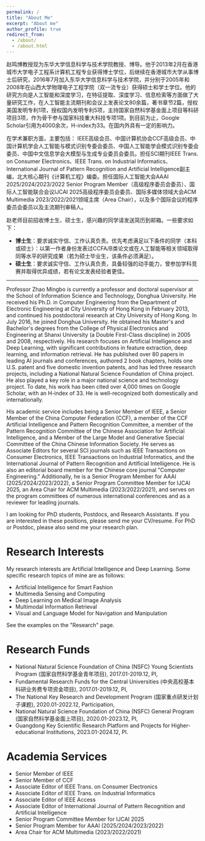 ```yaml
---
permalink: /
title: "About Me"
excerpt: "About me"
author_profile: true
redirect_from: 
  - /about/
  - /about.html
---
```


赵鸣博教授现为东华大学信息科学与技术学院教授、博导。他于2013年2月在香港城市大学电子工程系计算机工程专业获得博士学位，后继续在香港城市大学从事博士后研究，2016年7月加入东华大学信息科学与技术学院，并分别于2005年和2008年在山西大学物理电子工程学院（双一流专业）获得硕士和学士学位。他的研究方向是人工智能和深度学习，在特征提取、深度学习、信息检索等方面做了大量研究工作，在人工智能主流期刊和会议上发表论文80余篇，著书章节2篇，授权美国发明专利1项，授权国内发明专利5项，主持国家自然科学基金面上项目等科研项目3项，作为骨干参与国家科技重大科技专项1项。到目前为止，Google Scholar引用为4000余次，H-index为33。在国内外具有一定的影响力。

在学术兼职方面，主要包括： IEEE高级会员、中国计算机协会CCF高级会员、中国计算机学会人工智能与模式识别专委会委员、中国人工智能学会模式识别专委会委员、中国中文信息学会大模型与生成专业委员会委员。担任SCI期刊IEEE Trans. on Consumer Electronics、IEEE Trans. on Industrial Informatics、International Journal of Pattern Recognition and Artificial Intelligence副主编，北大核心期刊《计算机工程》编委。担任国际人工智能大会AAAI 2025/2024/2023/2022 Senior Program Member（高级程序委员会委员）、国际人工智能联合会议IJCAI 2025高级程序委员会委员、国际多媒体领域大会ACM Multimedia 2023/2022/2021领域主席（Area Chair），以及多个国际会议的程序委员会委员以及主流期刊审稿人。

赵老师目前招收博士生、硕士生，感兴趣的同学请发送简历到邮箱。一些要求如下：
* <strong>博士生</strong>：要求诚实守信、工作认真负责。优先考虑满足以下条件的同学（本科或硕士）：以第一作者身份发表过CCFA/B类论文或在人工智能等相关领域取得同等水平的研究成果（若为硕士毕业生，该条件必须满足）。
* <strong>硕士生</strong>：要求诚实守信、工作认真负责，具备较强的动手能力，曾参加学科竞赛并取得优异成绩，若有论文发表经验者更佳。

---

Professor Zhao Mingbo is currently a professor and doctoral supervisor at the School of Information Science and Technology, Donghua University. He received his Ph.D. in Computer Engineering from the Department of Electronic Engineering at City University of Hong Kong in February 2013, and continued his postdoctoral research at City University of Hong Kong. In July 2016, he joined Donghua University. He obtained his Master's and Bachelor's degrees from the College of Physical Electronics and Engineering at Shanxi University (a Double First-Class discipline) in 2005 and 2008, respectively. His research focuses on Artificial Intelligence and Deep Learning, with significant contributions in feature extraction, deep learning, and information retrieval. He has published over 80 papers in leading AI journals and conferences, authored 2 book chapters, holds one U.S. patent and five domestic invention patents, and has led three research projects, including a National Natural Science Foundation of China project. He also played a key role in a major national science and technology project. To date, his work has been cited over 4,000 times on Google Scholar, with an H-index of 33. He is well-recognized both domestically and internationally.

His academic service includes being a Senior Member of IEEE, a Senior Member of the China Computer Federation (CCF), a member of the CCF Artificial Intelligence and Pattern Recognition Committee, a member of the Pattern Recognition Committee of the Chinese Association for Artificial Intelligence, and a Member of the Large Model and Generative Special Committee of the China Chinese Information Society. He serves as Associate Editors for several SCI journals such as IEEE Transactions on Consumer Electronics, IEEE Transactions on Industrial Informatics, and the International Journal of Pattern Recognition and Artificial Intelligence. He is also an editorial board member for the Chinese core journal "Computer Engineering." Additionally, he is a Senior Program Member for AAAI (2025/2024/2023/2022), a Senior Program Committee Member for IJCAI 2025, an Area Chair for ACM Multimedia (2023/2022/2021), and serves on the program committees of numerous international conferences and as a reviewer for leading journals.

I am looking for PhD students, Postdocs, and Research Assistants. If you are interested in these positions, please send me your CV/resume. For PhD or Postdoc, please also send me your research plan.

Research Interests
======
My research interests are Artificial Intelligence and Deep Learning. Some specific research topics of mine are as follows:
* Artificial Intelligence for Smart Fashion
* Multimedia Sensing and Computing 
* Deep Learning on Medical Image Analysis
* Multimodal Information Retrieval
* Visual and Language Model for Navigation and Manipulation

See the examples on the "Research" page.

<!--Selected Publications <font size=3>(* indicates corresponding author)</font>
======

* Liangqi Xie, <strong>Jicong Fan</strong>*. Multi-Subspace Matrix Recovery from Permuted Data. Accepted by <font color=DarkBlue>AAAI 2025</font>. <a href="https://arxiv.org/pdf/2412.12931">[PDF]</a>
* Tongle Wu, Ying Sun\*, <strong>Jicong Fan</strong>\*. Non-Convex Tensor Recovery from Local Measurements. Accepted by <font color=DarkBlue>AAAI 2025</font>. <a href="https://arxiv.org/pdf/2412.17281">[PDF]</a>
* Dong Qiao, Xinxian Ma, <strong>Jicong Fan</strong>*. Federated t-SNE and UMAP for Distributed Data Visualization. Accepted by <font color=DarkBlue>AAAI 2025</font>. <a href="https://arxiv.org/pdf/2412.13495">[PDF]</a>
* Wei Dai, Kai Hwang, <strong>Jicong Fan</strong>*. Unsupervised Anomaly Detection for Tabular Data Using Noise Evaluation. Accepted by <font color=DarkBlue>AAAI 2025</font>. <a href="https://arxiv.org/pdf/2412.11461">[PDF]</a>
* Tongle Wu, <strong>Jicong Fan</strong>*. Smooth Tensor Product for Tensor Completion. Accepted by <font color=DarkBlue>IEEE Transactions on Image Processing</font>, 2024. <a href="https://ieeexplore.ieee.org/document/10750255">[PDF]</a>
* Zixiao Wang, <strong>Jicong Fan</strong>*. Graph Classification via Reference Distribution Learning: Theory and Practice. <font color=DarkBlue>NeurIPS 2024</font>. <a href="https://arxiv.org/pdf/2408.11370">[PDF]</a>
* Feng Xiao, <strong>Jicong Fan</strong>*. Unsupervised Anomaly Detection in The Presence of Missing Values. <font color=DarkBlue>NeurIPS 2024</font>. <a href="https://openreview.net/pdf?id=AoEeBqP8AD">[PDF]</a>
* Ziheng Sun, Xudong Wang, Chris Ding, <strong>Jicong Fan</strong>*. Learning Graph Representation via Graph Entropy Maximization. <font color=DarkBlue>ICML 2024</font>. <a href="https://openreview.net/pdf?id=xwOENWCo46">[PDF]</a>
* Yunhe Zhang, Yan Sun, Jinyu Cai, <strong>Jicong Fan</strong>*. Deep Orthogonal Hypersphere Compression for Anomaly Detection. <font color=DarkBlue>ICLR 2024</font>. <font color=blue>(Spotlight, acceptance rate=5%) </font> <a href="https://openreview.net/pdf?id=cJs4oE4m9Q">[PDF]</a>
* Yan Sun, <strong>Jicong Fan</strong>*. MMD Graph Kernel: Effective Metric Learning for Graphs via Maximum Mean Discrepancy. <font color=DarkBlue>ICLR 2024</font>. <font color=blue>(Spotlight, acceptance rate=5%) </font> <a href="https://openreview.net/pdf?id=GZ6AcZwA8r">[PDF]</a>
* <strong>Jicong Fan</strong>, Rui Chen, Zhao Zhang, Chris Ding. Neuron-Enhanced AutoEncoder Matrix Completion and Collaborative Filtering: Theory and Practice. <font color=DarkBlue>ICLR 2024</font>. <a href="https://openreview.net/pdf?id=kPrxk6tUcg">[PDF]</a>
* Dazhi Fu, Zhao Zhang, <strong>Jicong Fan</strong>*. Dense Projection for Anomaly Detection. <font color=DarkBlue>AAAI 2024</font>.  <a href="https://ojs.aaai.org/index.php/AAAI/article/view/28682">[PDF]</a>
* Ziheng Sun, Chris Ding, <strong>Jicong Fan</strong>*. Lovász Principle for Unsupervised Graph Representation Learning. <font color=DarkBlue> NeurIPS 2023</font>. <a href="https://proceedings.neurips.cc/paper_files/paper/2023/file/b61da4f02b271cb7b5e3d538e2b78fb9-Paper-Conference.pdf">[PDF]</a>
* Zhihao Wu, Zhao Zhang, <strong>Jicong Fan</strong>*. Graph Convolutional Kernel Machine versus Graph Convolutional Networks. <font color=DarkBlue>NeurIPS 2023</font>.
<a href="https://proceedings.neurips.cc/paper_files/paper/2023/file/3ec6c6fc9065aa57785eb05dffe7c3db-Paper-Conference.pdf">[PDF]</a>
* Dong Qiao, Chris Ding, <strong>Jicong Fan</strong>*. Federated Spectral Clustering via Secure Similarity Reconstruction. <font color=DarkBlue>NeurIPS 2023</font>. <a href="https://proceedings.neurips.cc/paper_files/paper/2023/file/b6cd2650926d332c86a84c48529cc421-Paper-Conference.pdf">[PDF]</a>
* <strong>Jicong Fan</strong>, Lijun Ding, Chengrun Yang, Zhao Zhang, Madeleine Udell. Euclidean-Norm-Induced Schatten-p Quasi-Norm Regularization for Low-Rank Tensor Completion and Tensor Robust Principal Component Analysis. <font color=DarkBlue>Transactions on Machine Learning Research 2023</font>. <a href="https://openreview.net/pdf?id=Grhi800jVz">[PDF]</a>
* <strong>Jicong Fan</strong>, Yiheng Tu, Zhao Zhang, Mingbo Zhao, Haijun Zhang. A Simple Approach to Automated Spectral Clustering. <font color=DarkBlue>NeurIPS 2022</font>.	<a href="https://proceedings.neurips.cc/paper_files/paper/2022/file/407fb8c5f3fda374c57d1bb18313ea5d-Paper-Conference.pdf">[PDF]</a>
* Jinyu Cai, <strong>Jicong Fan</strong>*. Perturbation Learning Based Anomaly Detection. <font color=DarkBlue>NeurIPS 2022</font>. <a href="https://proceedings.neurips.cc/paper_files/paper/2022/file/5c261ccdc44fbd32fbb344fa578a1844-Paper-Conference.pdf">[PDF]</a>
* Jinyu Cai, <strong>Jicong Fan</strong>*, Wenzhong Guo, Shiping Wang, Yunhe Zhang, Zhao Zhang.  Efficient Deep Embedded Subspace Clustering. <font color=DarkBlue>CVPR 2022</font>. <a href="https://openaccess.thecvf.com/content/CVPR2022/papers/Cai_Efficient_Deep_Embedded_Subspace_Clustering_CVPR_2022_paper.pdf">[PDF]</a>
* <strong>Jicong Fan</strong>. Multi-Mode Deep Matrix and Tensor Factorization. <font color=DarkBlue>ICLR 2022</font>. <a href="https://openreview.net/pdf?id=6YVIk0sAkF_">[PDF]</a>
* <strong>Jicong Fan</strong>. Dynamic Nonlinear Matrix Completion for Time-Varying Data Imputation. <font color=DarkBlue>AAAI 2022</font>. (acceptance rate=15%) <a href="https://ojs.aaai.org/index.php/AAAI/article/view/20612">[PDF]</a>
* <strong>Jicong Fan</strong>. Large-Scale Subspace Clustering via k-Factorization. <font color=DarkBlue>KDD 2021</font>. (acceptance rate=15.4%) <a href="https://dl.acm.org/doi/pdf/10.1145/3447548.3467267">[PDF]</a>
* <strong>Jicong Fan</strong>*, Tommy WS Chow, S Joe Qin. Kernel Based Statistical Process Monitoring and Fault Detection in the Presence of Missing Data. <font color=DarkBlue>IEEE TII 2022</font>. <a href="https://ieeexplore.ieee.org/abstract/document/9568741/">[PDF]</a>
* <strong>Jicong Fan</strong>*, Chengrun Yang, Madeleine Udell. Robust Non-Linear Matrix Factorization for Dictionary Learning, Denoising, and Clustering. <font color=DarkBlue>IEEE TSP 2021</font>. <a href="https://ieeexplore.ieee.org/abstract/document/9366807">[PDF]</a>
* <strong>Jicong Fan</strong>, Yuqian Zhang, Madeleine Udell. Polynomial matrix completion for missing data imputation and transductive learning. <font color=DarkBlue>AAAI 2020</font>. <font color=blue>(Oral, acceptance rate=6%)</font> <a href="https://ojs.aaai.org/index.php/AAAI/article/view/5796">[PDF]</a>
* <strong>Jicong Fan</strong>, Lijun Ding, Yudong Chen, Madeleine Udell. Factor group sparse regularization for efficient low-rank matrix recovery. <font color=DarkBlue>NeurIPS 2019</font>. (acceptance rate=21.1%) <a href="https://proceedings.neurips.cc/paper/2019/file/0fc170ecbb8ff1afb2c6de48ea5343e7-Paper.pdf">[PDF]</a>
* <strong>Jicong Fan</strong>, Madeleine Udell. Online high-rank matrix completion. <font color=DarkBlue>CVPR 2019</font> <font color=blue>(Oral, acceptance rate=5.6%)</font>. <a href="https://openaccess.thecvf.com/content_CVPR_2019/papers/Fan_Online_High_Rank_Matrix_Completion_CVPR_2019_paper.pdf">[PDF]</a>
* <strong>Jicong Fan</strong>, Tommy W.S. Chow. Exactly robust kernel principal component analysis. <font color=DarkBlue>IEEE TNNLS 2020</font>. <a href="https://ieeexplore.ieee.org/abstract/document/8701558">[PDF]</a>
* <strong>Jicong Fan</strong>*, Jieyu Cheng. Matrix completion by deep matrix factorization. <font color=DarkBlue>Neural Networks 2018</font>. <a href="https://www.sciencedirect.com/science/article/pii/S0925231217309621">[PDF]</a>
* <strong>Jicong Fan</strong>, Tommy W.S. Chow. Matrix completion by least-square, low-rank, and sparse self-representations. <font color=DarkBlue>Pattern Recognition 2017.</font> <a href="https://www.sciencedirect.com/science/article/pii/S0031320317302030">[PDF]</a>
-->

Research Funds
======

* National Natural Science Foundation of China (NSFC) Young Scientists Program (国家自然科学基金青年项目), 2017.01-2019.12, PI,
* Fundamental Research Funds for the Central Universities (中央高校基本科研业务费专项资金项目), 2017.01-2019.12, PI,
* The National Key Research and Development Program (国家重点研发计划子课题), 2020.01-2022.12, Participation,
* National Natural Science Foundation of China (NSFC) General Program (国家自然科学基金面上项目), 2020.01-2023.12, PI,
* Guangdong Key Scientific Research Platform and Projects for Higher-educational Institutions, 2023.01-2024.12, PI.

  
Academia Services
======

* Senior Member of IEEE
* Senior Member of CCF
* Associate Editor of IEEE Trans. on Consumer Electronics
* Associate Editor of IEEE Trans. on Industrial Informatics
* Associate Editor of IEEE Access
* Associate Editor of International Journal of Pattern Recognition and Artificial Intelligence
* Senior Program Committee Member for IJCAI 2025
* Senior Program Member for AAAI (2025/2024/2023/2022)
* Area Chair for ACM Multimedia (2023/2022/2021)

<!--
Honors and Awards
======
* First Prize of the Natural Science Award of Chinese Association of Automation, 2023.10
* CityU Outstanding Academic Performance Award / Research Tuition Scholarship, 2017.08
* Outstanding graduates of Beijing University of Chemical Technology (5%), 2013.06
* Excellent master's thesis award of Beijing University of Chemical Technology (5%), 2013.06
* Zhang Zhong-Jun Academician Outstanding Paper Award (1%), 2012.08
-->



